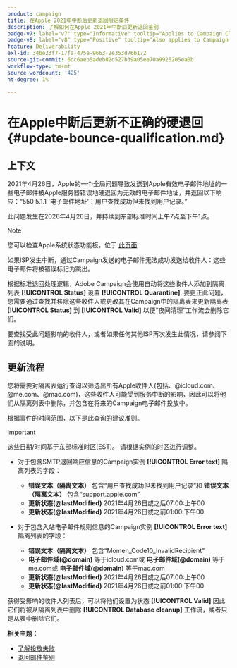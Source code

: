 ```yaml
---
product: campaign
title: 在Apple 2021年中断后更新退回限定条件
description: 了解如何在Apple 2021年中断后更新退回鉴别
badge-v7: label="v7" type="Informative" tooltip="Applies to Campaign Classic v7"
badge-v8: label="v8" type="Positive" tooltip="Also applies to Campaign v8"
feature: Deliverability
exl-id: 34be23f7-17fa-475e-9663-2e353d76b172
source-git-commit: 6dc6aeb5adeb82d527b39a05ee70a9926205ea0b
workflow-type: tm+mt
source-wordcount: '425'
ht-degree: 1%

---
```


# 在Apple中断后更新不正确的硬退回 {#update-bounce-qualification.md}



## 上下文

2021年4月26日，Apple的一个全局问题导致发送到Apple有效电子邮件地址的一些电子邮件被Apple服务器错误地硬退回为无效的电子邮件地址，并返回以下响应：“550 5.1.1 &#39;电子邮件地址&#39;：用户查找成功但未找到用户记录。”

此问题发生在2026年4月26日，并持续到东部标准时间上午7点至下午1点。

>[!NOTE]
>
>您可以检查Apple系统状态功能板，位于 [此页面](https://www.apple.com/support/systemstatus/).

如果ISP发生中断，通过Campaign发送的电子邮件无法成功发送给收件人：这些电子邮件将被错误标记为跳出。

根据标准退回处理逻辑，Adobe Campaign会使用自动将这些收件人添加到隔离列表 **[!UICONTROL Status]** 设置 **[!UICONTROL Quarantine]**. 要更正此问题，您需要通过查找并移除这些收件人或更改其在Campaign中的隔离表来更新隔离表 **[!UICONTROL Status]** 到 **[!UICONTROL Valid]** 以便“夜间清理”工作流会删除它们。

要查找受此问题影响的收件人，或者如果任何其他ISP再次发生此情况，请参阅下面的说明。

## 更新流程

您将需要对隔离表运行查询以筛选出所有Apple收件人(包括、@icloud.com、@me.com、@mac.com)，这些收件人可能受到服务中断的影响，因此可以将他们从隔离列表中删除，并包含在将来的Campaign电子邮件投放中。

根据事件的时间范围，以下是此查询的建议准则。

>[!IMPORTANT]
>
>这些日期/时间基于东部标准时区(EST)。 请根据实例的时区进行调整。

* 对于包含SMTP退回响应信息的Campaign实例 **[!UICONTROL Error text]** 隔离列表的字段：

   * **错误文本（隔离文本）** 包含“用户查找成功但未找到用户记录”和 **错误文本（隔离文本）** 包含“support.apple.com”
   * **更新状态(@lastModified)** 2021年4月26日或之后07:00:上午00
   * **更新状态(@lastModified)** 2021年4月26日或之前01:00:下午00

* 对于包含入站电子邮件规则信息的Campaign实例 **[!UICONTROL Error text]** 隔离列表的字段：

   * **错误文本（隔离文本）** 包含“Momen_Code10_InvalidRecipient”
   * **电子邮件域(@domain)** 等于icloud.com或 **电子邮件域(@domain)** 等于me.com或 **电子邮件域(@domain)** 等于mac.com
   * **更新状态(@lastModified)** 2021年4月26日或之后07:00:上午00
   * **更新状态(@lastModified)** 2021年4月26日或之前01:00:下午00

获得受影响的收件人列表后，可以将他们设置为状态 **[!UICONTROL Valid]** 因此它们将被从隔离列表中删除 **[!UICONTROL Database cleanup]** 工作流，或者只是从表中删除它们。

**相关主题：**
* [了解投放失败](understanding-delivery-failures.md)
* [退回邮件鉴别](understanding-delivery-failures.md#bounce-mail-qualification)
